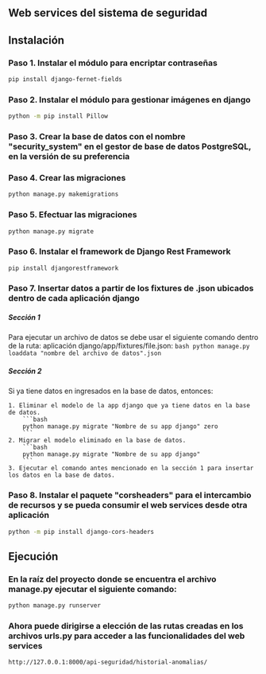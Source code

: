 ## Web services del sistema de seguridad

## **Instalación**

### Paso 1. Instalar el módulo para encriptar contraseñas
```bash
pip install django-fernet-fields
```

### Paso 2. Instalar el módulo para gestionar imágenes en django
```bash
python -m pip install Pillow
```

### Paso 3. Crear la base de datos con el nombre "security_system" en el gestor de base de datos PostgreSQL, en la versión de su preferencia

### Paso 4. Crear las migraciones
```bash
python manage.py makemigrations
```

### Paso 5. Efectuar las migraciones
```bash
python manage.py migrate
```

### Paso 6. Instalar el framework de Django Rest Framework
```bash
pip install djangorestframework
```

### Paso 7. Insertar datos a partir de los fixtures de .json ubicados dentro de cada aplicación django

##### Sección 1

Para ejecutar un archivo de datos se debe usar el siguiente comando dentro de la ruta: aplicación django/app/fixtures/file.json:
    ```bash
    python manage.py loaddata "nombre del archivo de datos".json
    ```

##### Sección 2

Si ya tiene datos en ingresados en la base de datos, entonces:

    1. Eliminar el modelo de la app django que ya tiene datos en la base de datos.
        ```bash
        python manage.py migrate "Nombre de su app django" zero
        ```
    2. Migrar el modelo eliminado en la base de datos.
        ```bash
        python manage.py migrate "Nombre de su app django"
        ```
    3. Ejecutar el comando antes mencionado en la sección 1 para insertar los datos en la base de datos.

### Paso 8. Instalar el paquete "corsheaders" para el intercambio de recursos y se pueda consumir el web services desde otra aplicación
```bash
python -m pip install django-cors-headers
```
## **Ejecución**

### En la raíz del proyecto donde se encuentra el archivo manage.py ejecutar el siguiente comando:
```bash
python manage.py runserver
```

### Ahora puede dirigirse a elección de las rutas creadas en los archivos urls.py para acceder a las funcionalidades del web services
```bash
http://127.0.0.1:8000/api-seguridad/historial-anomalias/
```
